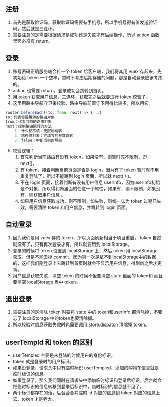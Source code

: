 ## 注册

1. 首先是获取验证码，获取验证码需要有手机号，所以手机号得有值发送验证码，然后就是三连环。
2. 需要注意的是需要根据请求是成功还是失败才有后续操作，所以 action 函数里面必须有 return。

## 登录

1. 账号密码正确服务端会传一个 token 给客户端，我们将其用 vuex 存起来，先初始给 token 一个空串，暂时不考虑后期存储的问题，那是自动登录应该考虑的。
2. action 也需要 return，登录成功会跳转到首页。
3. 用 token 获取用户信息，三连环，获取完之后就要进行 token 校验了。
4. 这里用路由导航守卫来校验，路由导航前置守卫用得比较多，所以用它。

```js
router.beforeEach((to, from, next) => {...}
to：代表将要跳转的路由对象
from：代表当前的路由对象
next：控制路由跳转的方法
	1. 什么都不填：无限制跳转
    2. 路径或对象：往填写的参数跳转
    3. false：中断当前的导航
```

5. 校验逻辑：
   1. 首先判断当前路由有没有 token，如果没有，则暂时先不限制，即：next()。
   2. 有 token，接着判断当前页面是否是 login，因为有了 token 暂时就不用重复登陆了，所以不能跳到 login 页面，所以就 next('/')。
   3. 不在 login 页面，接着判断有没有用户信息 userInfo，因为userInfo初始是个对象，所以得判断里面的任意一个属性，如果有，则不限制，如果没有，则获取用户信息 。
   4.  如果用户信息获取成功，则不限制，如失败，则统一认为 token 过期已失效，需要清除 token 和用户信息，并跳转到 login 页面。

## 自动登录

1. 因为我们是用 vuex 存的 token，所以页面刷新相当于项目重启， token 自然就没有了，只有再次登录才有，所以就要用到 localStorage。
2. 登录的时候将 token 设置到 localStorage 上，然后 token 用 localStorage 获取，但是不能去掉 commit，因为第一次是拿不到localStorage中的数据的，这样我们刚登录上去跳转到首页时就会不显示用户信息，得刷新之后才更新。
3. 用户信息获取失败，清空 token 的时候不但要清空 state 里面的 token和 而且要清空 localStorage 当中 token。

## 退出登录

1. 需要注意的是清除 token 时要将 state 中的 token和userInfo 都清除掉，不要忘了 localStorage 中的token也要清除掉。
2. 所以校验时信息获取失败时也需要调用 store.dispatch 清除掉 token。

## userTempld 和 token 的区别

- userTempled 主要是未登陆的时候用户的身份标识。
- token 就是登录时的用户标识。
- 如果没登录，请求头中只有临时标识 userTempled，添加的购物车信息就是临时标识的信息。
- 如果登录了，那么我们同时在请求头中添加临时标识和登录后标识，后台就会把临时标识的信息转移到登录后标识中，临时标识的信息就不见了。
- 两个标识都存在的话，后台会合并临时 id 对应的信息到 token 对应的信息上去，token 才是老大。